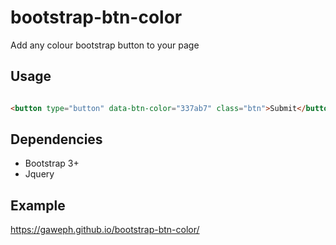 # bootstrap-btn-color
Add any colour bootstrap button to your page

## Usage

``` html

<button type="button" data-btn-color="337ab7" class="btn">Submit</button>

```

## Dependencies

* Bootstrap 3+
* Jquery


## Example
https://gaweph.github.io/bootstrap-btn-color/
